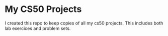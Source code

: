 # My CS50 Projects

I created this repo to keep copies of all my cs50 projects.
This includes both lab exercices and problem sets.
